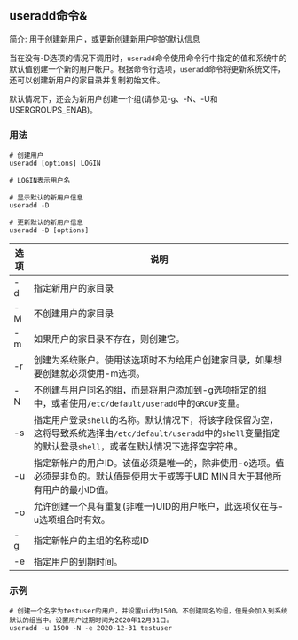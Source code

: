 ## useradd命令&
简介: 用于创建新用户，或更新创建新用户时的默认信息

当在没有-D选项的情况下调用时，`useradd`命令使用命令行中指定的值和系统中的默认值创建一个新的用户帐户。根据命令行选项，`useradd`命令将更新系统文件，还可以创建新用户的家目录并复制初始文件。

默认情况下，还会为新用户创建一个组(请参见-g、-N、-U和USERGROUPS_ENAB)。

### 用法
```shell
# 创建用户
useradd [options] LOGIN

# LOGIN表示用户名

# 显示默认的新用户信息
useradd -D

# 更新默认的新用户信息
useradd -D [options]
```

| 选项  | 说明                                                         |
| ---- | ----------------------------------------------------------- |
| -d   | 指定新用户的家目录                                           |
| -M   | 不创建用户的家目录                                           |
| -m   | 如果用户的家目录不存在，则创建它。                           |
| -r   | 创建为系统账户。使用该选项时不为给用户创建家目录，如果想要创建就必须使用-m选项。 |
| -N   | 不创建与用户同名的组，而是将用户添加到-g选项指定的组中，或者使用`/etc/default/useradd`中的`GROUP`变量。 |
| -s   | 指定用户登录`shell`的名称。默认情况下，将该字段保留为空，这将导致系统选择由`/etc/default/useradd`中的`shell`变量指定的默认登录`shell`，或者在默认情况下选择空字符串。 |
| -u   | 指定新帐户的用户ID。该值必须是唯一的，除非使用-o选项。值必须是非负的。默认值是使用大于或等于UID MIN且大于其他所有用户的最小ID值。 |
| -o   | 允许创建一个具有重复(非唯一)UID的用户帐户，此选项仅在与-u选项组合时有效。 |
| -g   | 指定新帐户的主组的名称或ID                                   |
| -e   | 指定用户的到期时间。                                         |

### 示例

```shell
# 创建一个名字为testuser的用户，并设置uid为1500。不创建同名的组，但是会加入到系统默认的组当中。设置用户过期时间为2020年12月31日。
useradd -u 1500 -N -e 2020-12-31 testuser
```
